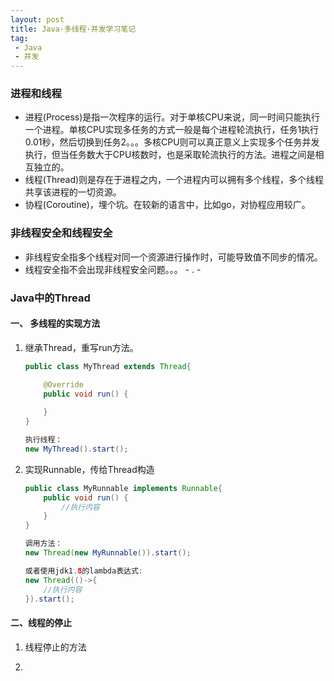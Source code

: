 ```yaml
---
layout: post
title: Java·多线程·并发学习笔记
tag:
 - Java
 - 并发
---
```


### 进程和线程

* 进程(Process)是指一次程序的运行。对于单核CPU来说，同一时间只能执行一个进程。单核CPU实现多任务的方式一般是每个进程轮流执行，任务1执行0.01秒，然后切换到任务2。。。多核CPU则可以真正意义上实现多个任务并发执行，但当任务数大于CPU核数时，也是采取轮流执行的方法。进程之间是相互独立的。
* 线程(Thread)则是存在于进程之内，一个进程内可以拥有多个线程，多个线程共享该进程的一切资源。
* 协程(Coroutine)，埋个坑。在较新的语言中，比如go，对协程应用较广。

### 非线程安全和线程安全

* 非线程安全指多个线程对同一个资源进行操作时，可能导致值不同步的情况。
* 线程安全指不会出现非线程安全问题。。。  - . -

### Java中的Thread

#### 一、 多线程的实现方法
	
1. 继承Thread，重写run方法。

	```java
	public class MyThread extends Thread{
	
        @Override
        public void run() {
            
        }
    }
    
    执行线程：
    new MyThread().start();
	```
	
2. 实现Runnable，传给Thread构造

	```java
	public class MyRunnable implements Runnable{
		public void run() {
			//执行内容
		}
    }
    
    调用方法：
    new Thread(new MyRunnable()).start();
    
    或者使用jdk1.8的lambda表达式:
    new Thread(()->{
    	//执行内容
    }).start();
	```	
	
#### 二、线程的停止

1. 线程停止的方法

2. 